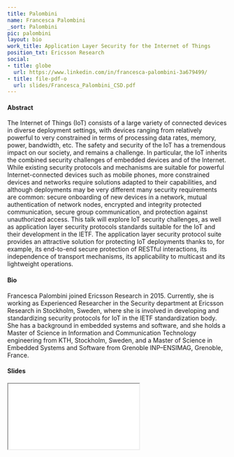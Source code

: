 ```yaml
---
title: Palombini
name: Francesca Palombini
_sort: Palombini
pic: palombini
layout: bio
work_title: Application Layer Security for the Internet of Things
position_txt: Ericsson Research
social:
- title: globe
  url: https://www.linkedin.com/in/francesca-palombini-3a679499/
- title: file-pdf-o
  url: slides/Francesca_Palombini_CSD.pdf
---
```


#### Abstract

The Internet of Things (IoT) consists of a large variety of connected devices in diverse deployment settings, with devices ranging from relatively powerful to very constrained in terms of processing data rates, memory, power, bandwidth, etc. The safety and security of the IoT has a tremendous impact on our society, and remains a challenge. In particular, the IoT inherits the combined security challenges of embedded devices and of the Internet. While existing security protocols and mechanisms are suitable for powerful Internet-connected devices such as mobile phones, more constrained devices and networks require solutions adapted to their capabilities, and although deployments may be very different many security requirements are common: secure onboarding of new devices in a network, mutual authentication of network nodes, encrypted and integrity protected communication, secure group communication, and protection against unauthorized access. This talk will explore IoT security challenges, as well as application layer security protocols standards suitable for the IoT and their development in the IETF. The application layer security protocol suite provides an attractive solution for protecting IoT deployments thanks to, for example, its end-to-end secure protection of RESTful interactions, its independence of transport mechanisms, its applicability to multicast and its lightweight operations.

#### Bio
Francesca Palombini joined Ericsson Research in 2015. Currently, she is working as Experienced Researcher in the Security department at Ericsson Research in Stockholm, Sweden, where she is involved in developing and standardizing security protocols for IoT in the IETF standardization body. She has a background in embedded systems and software, and she holds a Master of Science in Information and Communication Technology engineering from KTH, Stockholm, Sweden, and a Master of Science in Embedded Systems and Software from Grenoble INP–ENSIMAG, Grenoble, France.

#### Slides
<iframe class="slides" src="pdf/web/viewer.html?file=/slides/Francesca_Palombini_CSD.pdf"></iframe>
